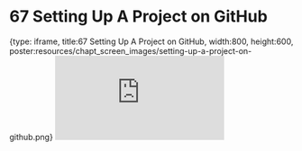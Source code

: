 # 67 Setting Up A Project on GitHub
 
{type: iframe, title:67 Setting Up A Project on GitHub, width:800, height:600, poster:resources/chapt_screen_images/setting-up-a-project-on-github.png}
![](https://datatrail-jhu.github.io/DataTrail/no_toc/setting-up-a-project-on-github.html)
 

 
